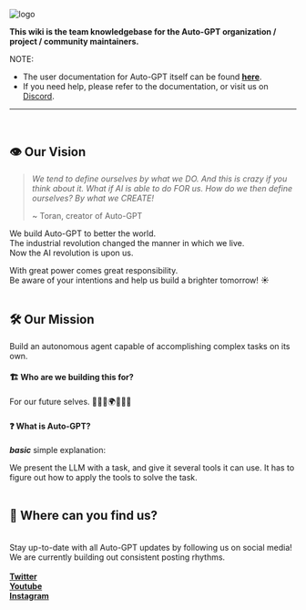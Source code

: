 
![logo](https://news.agpt.co/wp-content/uploads/2023/04/Logo_-_Auto_GPT-B-1200x544.png)

****This wiki is the team knowledgebase for the Auto-GPT organization / project / community maintainers.****

NOTE: 
- The user documentation for Auto-GPT itself can be found **[here](https://docs.agpt.co/)**. 
- If you need help, please refer to the documentation, or visit us on [Discord](https://discord.gg/autogpt).



- - -
<br>

## 👁️ Our Vision

> *We tend to define ourselves by what we DO.
  And this is crazy if you think about it.
  What if AI is able to do FOR us.
  How do we then define ourselves?
  By what we CREATE!*
>
> ~ Toran, creator of Auto-GPT

We build Auto-GPT to better the world.  
The industrial revolution changed the manner in which we live.  
Now the AI revolution is upon us.  

With great power comes great responsibility.  
Be aware of your intentions and help us build a brighter tomorrow! ☀️
<br>
<br>
## 🛠️ Our Mission

Build an autonomous agent capable of accomplishing complex tasks on its own.

#### 🏗️ Who are we building this for? 

For our future selves. 🧑‍🤝‍🧑🌍🧑‍🤝‍🧑 

#### ❓ What is Auto-GPT?

***basic*** simple explanation:

We present the LLM with a task, and give it several tools it can use.
It has to figure out how to apply the tools to solve the task.
<br>
<br>
## 📍 Where can you find us?
<br>
Stay up-to-date with all Auto-GPT updates by following us on social media! We are currently building out consistent posting rhythms.<br>
<br>
<a href="https://twitter.com/Auto_GPT"><b>Twitter</b></a><br> 
<a href="https://www.youtube.com/@A_GPT"><b>Youtube</b></a><br>
<a href="https://www.instagram.com/autogpt/"><b>Instagram</b></a><br>
